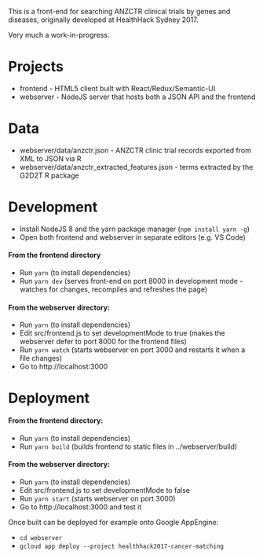 This is a front-end for searching ANZCTR clinical trials by genes and diseases, originally developed at HealthHack Sydney 2017.

Very much a work-in-progress.

Projects
================

* frontend - HTML5 client built with React/Redux/Semantic-UI
* webserver - NodeJS server that hosts both a JSON API and the frontend

Data
===============

* webserver/data/anzctr.json - ANZCTR clinic trial records exported from XML to JSON via R
* webserver/data/anzctr_extracted_features.json - terms extracted by the G2D2T R package


Development
================

* Install NodeJS 8 and the yarn package manager (`npm install yarn -g`)
* Open both frontend and webserver in separate editors (e.g. VS Code)

#### From the frontend directory
* Run `yarn` (to install dependencies)
* Run `yarn dev` (serves front-end on port 8000 in development mode - watches for changes, recompiles and refreshes the page)

#### From the webserver directory:
* Run `yarn` (to install dependencies)
* Edit src/frontend.js to set developmentMode to true (makes the webserver defer to port 8000 for the frontend files)
* Run `yarn watch` (starts webserver on port 3000 and restarts it when a file changes)
* Go to http://localhost:3000

Deployment
=========================
#### From the frontend directory:
* Run `yarn` (to install dependencies)
* Run `yarn build` (builds frontend to static files in ../webserver/build)

#### From the webserver directory:
* Run `yarn` (to install dependencies)
* Edit src/frontend.js to set developmentMode to false
* Run `yarn start` (starts webserver on port 3000)
* Go to http://localhost:3000 and test it

Once built can be deployed for example onto Google AppEngine:
* `cd webserver`
* `gcloud app deploy --project healthhack2017-cancer-matching`

